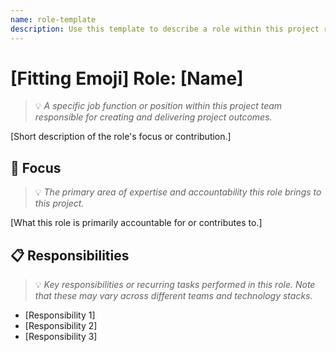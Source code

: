 ```yaml
---
name: role-template
description: Use this template to describe a role within this project responsible for specific activities as creators. These individuals are not the users of this project; rather, they are the people actively working on it. Roles can exist across different teams, and the specific responsibilities may vary depending on the team context and technology stack being used.
---
```

# [Fitting Emoji] Role: [Name]
> 💡 *A specific job function or position within this project team responsible for creating and delivering project outcomes.*

[Short description of the role's focus or contribution.]

## 🎯 Focus
> 💡 *The primary area of expertise and accountability this role brings to this project.*

[What this role is primarily accountable for or contributes to.]

## 📋 Responsibilities
> 💡 *Key responsibilities or recurring tasks performed in this role. Note that these may vary across different teams and technology stacks.*

- [Responsibility 1]
- [Responsibility 2]
- [Responsibility 3]
